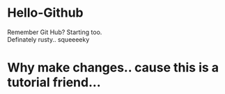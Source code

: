 # Hello-Github
Remember Git Hub?
Starting too.  
Definately rusty.. squeeeeky 
# Why make changes.. cause this is a tutorial friend...
